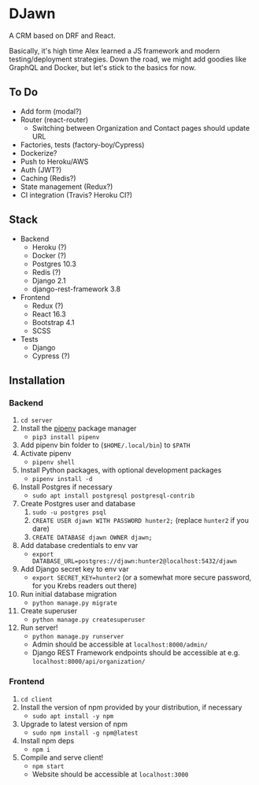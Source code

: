 DJawn
=====

A CRM based on DRF and React.

Basically, it's high time Alex learned a JS framework and modern testing/deployment strategies.
Down the road, we might add goodies like GraphQL and Docker, but let's stick to the basics for now.

To Do
-----

- Add form (modal?)
- Router (react-router)
    - Switching between Organization and Contact pages should update URL
- Factories, tests (factory-boy/Cypress)
- Dockerize?
- Push to Heroku/AWS
- Auth (JWT?)
- Caching (Redis?)
- State management (Redux?)
- CI integration (Travis? Heroku CI?)

Stack
-----

- Backend
    - Heroku (?)
    - Docker (?)
    - Postgres 10.3
    - Redis (?)
    - Django 2.1
    - django-rest-framework 3.8
- Frontend
    - Redux (?)
    - React 16.3
    - Bootstrap 4.1
    - SCSS
- Tests
    - Django
    - Cypress (?)

Installation
------------

### Backend

1. `cd server`
2. Install the [pipenv](https://docs.pipenv.org/) package manager
    - `pip3 install pipenv`
3. Add pipenv bin folder to (`$HOME/.local/bin`) to `$PATH`
4. Activate pipenv
    - `pipenv shell`
5. Install Python packages, with optional development packages
    - `pipenv install -d`
6. Install Postgres if necessary
    - `sudo apt install postgresql postgresql-contrib`
7. Create Postgres user and database
    1. `sudo -u postgres psql`
    2. `CREATE USER djawn WITH PASSWORD hunter2;` (replace `hunter2` if you dare)
    3. `CREATE DATABASE djawn OWNER djawn;`
8. Add database credentials to env var
    - `export DATABASE_URL=postgres://djawn:hunter2@localhost:5432/djawn`
9. Add Django secret key to env var
    - `export SECRET_KEY=hunter2` (or a somewhat more secure password, for you Krebs readers out there)
10. Run initial database migration
    - `python manage.py migrate`
11. Create superuser
    - `python manage.py createsuperuser`
12. Run server!
    - `python manage.py runserver`
    - Admin should be accessible at `localhost:8000/admin/`
    - Django REST Framework endpoints should be accessible at e.g. `localhost:8000/api/organization/`

### Frontend

1. `cd client`
2. Install the version of npm provided by your distribution, if necessary
    - `sudo apt install -y npm`
3. Upgrade to latest version of npm
    - `sudo npm install -g npm@latest`
4. Install npm deps
    - `npm i`
5. Compile and serve client!
    - `npm start`
    - Website should be accessible at `localhost:3000`

